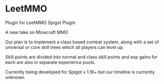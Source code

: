 # LeetMMO
Plugin for LeetMMO Spigot Plugin

A new take on Minecraft MMO

Our plan is to implement a class based combat system, along with a set of universal or core skill trees which all players can level up.

Skill points are divided into normal and class skill points and exp gains for each are also in separate experience pools.

Currently being developed for Spigot v 1.16+ but our timeline is currently unknown.
